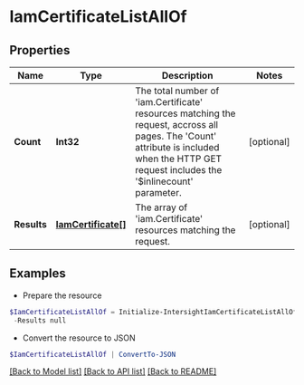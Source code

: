 # IamCertificateListAllOf
## Properties

Name | Type | Description | Notes
------------ | ------------- | ------------- | -------------
**Count** | **Int32** | The total number of &#39;iam.Certificate&#39; resources matching the request, accross all pages. The &#39;Count&#39; attribute is included when the HTTP GET request includes the &#39;$inlinecount&#39; parameter. | [optional] 
**Results** | [**IamCertificate[]**](IamCertificate.md) | The array of &#39;iam.Certificate&#39; resources matching the request. | [optional] 

## Examples

- Prepare the resource
```powershell
$IamCertificateListAllOf = Initialize-IntersightIamCertificateListAllOf  -Count null `
 -Results null
```

- Convert the resource to JSON
```powershell
$IamCertificateListAllOf | ConvertTo-JSON
```

[[Back to Model list]](../README.md#documentation-for-models) [[Back to API list]](../README.md#documentation-for-api-endpoints) [[Back to README]](../README.md)

